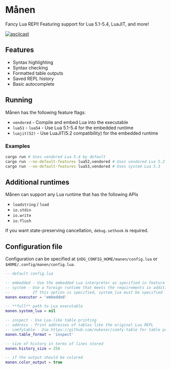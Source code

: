 # Månen

Fancy Lua REPl! Featuring support for Lua 5.1-5.4, LuaJIT, and more!

[![asciicast](https://asciinema.org/a/BRxHezCombw1POErfztrvFeHk.svg)](https://asciinema.org/a/BRxHezCombw1POErfztrvFeHk)

## Features

* Syntax highlighting
* Syntax checking
* Formatted table outputs
* Saved REPL history
* Basic autocomplete

## Running

Månen has the following feature flags:
* `vendored` - Compile and embed Lua into the executable
* `lua51` - `lua54` - Use Lua 5.1-5.4 for the embedded runtime
* `luajit(52)` - Use LuaJIT(5.2 compatibility) for the embedded runtime

### Examples

```bash
cargo run # Uses vendored Lua 5.4 by default
cargo run --no-default-features lua52,vendored # Uses vendored Lua 5.2
cargo run --no-default-features lua53,vendored # Uses system Lua 5.3
```

## Additional runtimes

Månen can support any Lua runtime that has the following APIs
* `loadstring` / `load`
* `io.stdin`
* `io.write`
* `io.flush`

If you want state-preserving cancellation, `debug.sethook` is required.

## Configuration file

Configuration can be specified at `$XDG_CONFIG_HOME/manen/config.lua` or `$HOME/.config/manen/config.lua`.

```lua
-- default config.lua

-- embedded - Use the embedded Lua interpreter as specified in feature flags
-- system - Use a foreign runtime that meets the requirements in additional runtimes
--          If this option is specified, system_lua must be specified
manen.executor = 'embedded'

-- **full** path to Lua executable
manen.system_lua = nil

-- inspect - Use Lua-like table printing
-- address - Print addresses of tables like the original Lua REPL
-- comfytable - Use https://github.com/nukesor/comfy-table for table printing
manen.table_format = 'inspect'

-- size of history in terms of lines stored
manen.history_size = 256

-- if the output should be colored
manen.color_output = true
```
